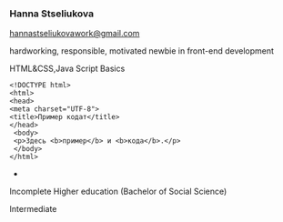 ### Hanna Stseliukova

hannastseliukovawork@gmail.com



hardworking, responsible, motivated newbie in front-end development

HTML&CSS,Java Script Basics
```
<!DOCTYPE html>
<html>
<head>
<meta charset="UTF-8">
<title>Пример кодат</title>
</head>
 <body>
 <p>Здесь <b>пример</b> и <b>кода</b>.</p>  
 </body>
</html>
```

-

Incomplete Higher education (Bachelor of Social Science)

Intermediate

